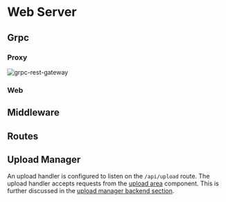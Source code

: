 # Web Server

## Grpc

### Proxy

![grpc-rest-gateway](<assets/images/grpc-rest-gateway.png|height=250, width=400, align=center>)

### Web

## Middleware

## Routes

## Upload Manager

An upload handler is configured to listen on the `/api/upload` route.
The upload handler accepts requests from the [upload area](webui.md#upload-area) component.
This is further discussed in the [upload manager backend section](backend.md#upload-manager).
